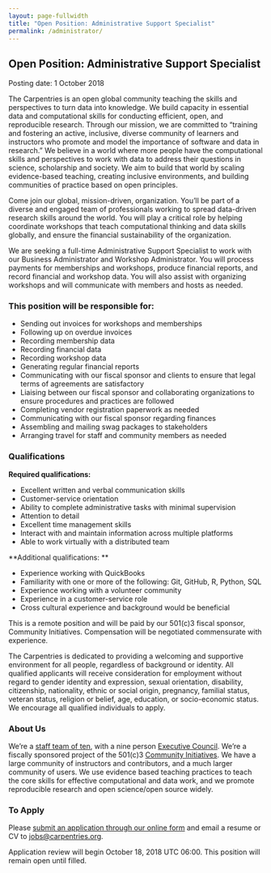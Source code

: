 ```yaml
---
layout: page-fullwidth
title: "Open Position: Administrative Support Specialist"
permalink: /administrator/
---
```


## Open Position: Administrative Support Specialist

Posting date: 1 October 2018

The Carpentries is an open global community teaching the skills and perspectives to turn data into knowledge. We build capacity in essential data and computational skills for conducting efficient, open, and reproducible research. Through our mission, we are committed to “training and fostering an active, inclusive, diverse community of learners and instructors who promote and model the importance of software and data in research.” We believe in a world where more people have the computational skills and perspectives to work with data to address their questions in science, scholarship and society. We aim to build that world by scaling evidence-based teaching, creating inclusive environments, and building communities of practice based on open principles.

Come join our global, mission-driven, organization. You’ll be part of a diverse and engaged team of professionals working to spread data-driven research skills around the world. You will play a critical role by helping coordinate workshops that teach computational thinking and data skills globally, and ensure the financial sustainability of the organization.

We are seeking a full-time Administrative Support Specialist to work with our Business Administrator and Workshop Administrator. You will process payments for memberships and workshops, produce financial reports, and record financial and workshop data. You will also assist with organizing workshops and will communicate with members and hosts as needed.

### This position will be responsible for:

- Sending out invoices for workshops and memberships
- Following up on overdue invoices
- Recording membership data
- Recording financial data
- Recording workshop data
- Generating regular financial reports
- Communicating with our fiscal sponsor and clients to ensure that legal terms of agreements are satisfactory
- Liaising between our fiscal sponsor and collaborating organizations to ensure procedures and practices are followed
- Completing vendor registration paperwork as needed
- Communicating with our fiscal sponsor regarding finances
- Assembling and mailing swag packages to stakeholders
- Arranging travel for staff and community members as needed

### Qualifications

**Required qualifications:**

- Excellent written and verbal communication skills
- Customer-service orientation
- Ability to complete administrative tasks with minimal supervision
- Attention to detail
- Excellent time management skills
- Interact with and maintain information across multiple platforms
- Able to work virtually with a distributed team

**Additional qualifications: **

- Experience working with QuickBooks
- Familiarity with one or more of the following: Git, GitHub, R, Python, SQL
- Experience working with a volunteer community
- Experience in a customer-service role
- Cross cultural experience and background would be beneficial

This is a remote position and will be paid by our 501(c)3 fiscal sponsor, Community Initiatives. Compensation will be negotiated commensurate with experience.

The Carpentries is dedicated to providing a welcoming and supportive environment for all people, regardless of background or identity. All qualified applicants will receive consideration for employment without regard to gender identity and expression, sexual orientation, disability, citizenship, nationality, ethnic or social origin, pregnancy, familial status, veteran status, religion or belief, age, education, or socio-economic status. We encourage all qualified individuals to apply.

### About Us

We’re a [staff team of ten](https://carpentries.org/team/), with a nine person [Executive Council](http://static.carpentries.org/governance/). We’re a fiscally sponsored project of the 501(c)3 [Community Initiatives](http://communityin.org). We have a large community of instructors and contributors, and a much larger community of users. We use evidence based teaching practices to teach the core skills for effective computational and data work, and we promote reproducible research and open science/open source widely.

### To Apply

Please [submit an application through our online form](https://goo.gl/forms/DvCJNWNcF2nJvsQm1) and email a resume or CV to [jobs@carpentries.org](mailto:jobs@carpentries.org).

Application review will begin October 18, 2018 UTC 06:00. This position will remain open until filled.
